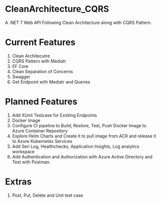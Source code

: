 # CleanArchitecture_CQRS
A .NET 7 Web API Following Clean Architecture along with CQRS Pattern.

# Current Features
  1) Clean Architecutre
  2) CQRS Pattern with Mediatr
  3) EF Core
  4) Clean Separation of Concerns
  5) Swagger
  6) Get Endpoint with Mediatr and Queries

# Planned Features
  1) Add XUnit Testcase for Existing Endpoints
  2) Docker Image
  3) Configure CI pipeline to Build, Restore, Test, Push Docker Image to Azure Container Repository
  4) Explore Helm Charts and Create it to pull image from ACR and release it to Azure Kubernetes Services
  5) Add Seri Log, Healthchecks, Application Insights, Log analytics workspace
  6) Add Authentication and Authorization with Azure Active Directory and Test with Postman.
# Extras
  1) Post, Put, Delete and Unit test case
